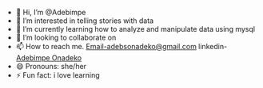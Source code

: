 - 👋 Hi, I’m @Adebimpe
- 👀 I’m interested in telling stories with data
- 🌱 I’m currently learning how to analyze and manipulate data using mysql
- 💞️ I’m looking to collaborate on 
- 📫 How to reach me. Email-adebsonadeko@gmail.com 
   linkedin- [Adebimpe Onadeko](https://www.linkedin.com/in/adebimpe-onadeko-841aa1310?utm_source=share&utm_campaign=share_via&utm_content=profile&utm_medium=ios_app)
- 😄 Pronouns: she/her 
- ⚡ Fun fact: i love learning 

<!---
Mortorlar/Mortorlar is a ✨ special ✨ repository because its `README.md` (this file) appears on your GitHub profile.
You can click the Preview link to take a look at your changes.
--->
